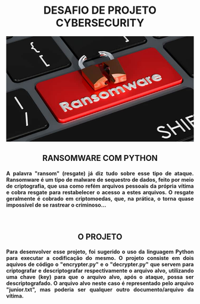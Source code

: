 <div align="center">
<h1> DESAFIO DE PROJETO CYBERSECURITY </h1>
<img src="./ransomware.jpg"> 
<h2>RANSOMWARE COM PYTHON</h2>
<h4 align="justify">
A palavra "ransom" (resgate) já diz tudo sobre esse tipo de ataque. Ransomware é um tipo de malware de sequestro de dados, feito por meio de criptografia, que usa como refém arquivos pessoais da própria vítima e cobra resgate para restabelecer o acesso a estes arquivos. O resgate geralmente é cobrado em criptomoedas, que, na prática, o torna quase impossível de se rastrear o criminoso...</h4>

<br/>
<h2>O PROJETO</h2>
<h4 align="justify">
Para desenvolver esse projeto, foi sugerido o uso da linguagem Python para executar a codificação do mesmo. O projeto consiste em dois aquivos de código o "encrypter.py" e o "decrypter.py" que servem para criptografar e descriptografar respectivamente o arquivo alvo, utilizando uma chave (key) para que o arquivo alvo, após o ataque, possa ser descriptografado. O arquivo alvo neste caso é representado pelo arquivo "junior.txt", mas poderia ser qualquer outro documento/arquivo da vítima.
</h4>
</div>
